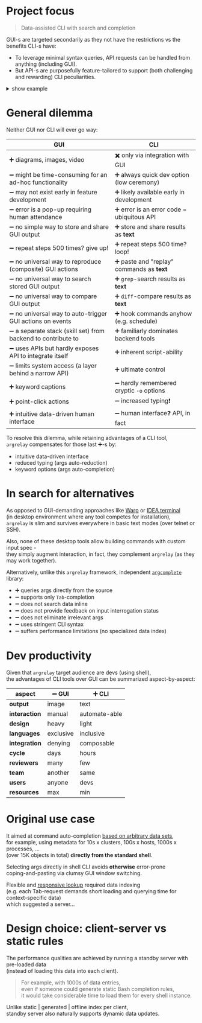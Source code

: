 
<!--

# Features

For sizeable and inter-dependent data, need for perf, relaxed syntax, keyword search, try [`argrelay`][argrelay_org].

*   Single server API for all commands.

    Commands behave differently because of the command line interpretation, local logic, and server data,<br/>
    not by extending server API.

*   Command execution is still trivially local to shell.

    The client only fetches more data from the server based on command line args before passing control to user code.

*   All security (auth and authz) to execute command must also be resolved by local process (just like for any script).

*   Precise structured search.

    It may appear fuzzy due to relaxed args order - but any ambiguity is resolved via simple rules of priority.

*   Support for any number of custom command names.

*   Support for any number of custom functions (registered).

    Functions are bound to any command name and args combination.

-->

<a name="argrelay-focus"></a>

# Project focus

> Data-assisted CLI with search and completion

GUI-s are targeted secondarily as they not have the restrictions vs the benefits CLI-s have:
*   To leverage minimal syntax queries, API requests can be handled from anything (including GUI).
*   But API-s are purposefully feature-tailored to support (both challenging and rewarding) CLI peculiarities.

<details>

<summary>show example</summary>

For example, in GUI-s, typing a query into a search bar may easily be accompanied by<br/>
[1] a separate (from the search bar) window area<br/>
[2] with individually selectable<br/>
[3] full-text-search results<br/>
[4] populated async-ly with typing...<br/>

In CLI-s, `grep` does [3] full-text-search,<br/>
but it is slow and completely misses the rest [1], [2], [4].

Also, simple full-text-search is imprecise - facilitating selection in CLI works best with:<br/>
a catalogue-like navigation selecting keywords via structured data search with auto-completion.

</details>

<!-- TODO: update the doc first before publishing its link
Learn more about [how search works][how_search_works.md].
-->

<!--

<a name="argrelay-overview"></a>

# Interaction overview

User is interrogated for each next input arg based on server knowledge of:
*   custom command **input schema**
*   custom data which matches already given input on the command line

Each command resembles "enum language":
*   Tokens are tags | labels | keywords from one of the `enum` sets.
*   The `enum` sets are the objects property values within user data.
*   Fuzzy-search (yet easily predictable) is achieved by:
    *   relying on rare intersection between `enum` sets
    *   allowing unordered args (using priorities to resolve `prop_name` in case `enum` sets intersect)

Wrapping any command by `argrelay`:
*   provides generic help and navigation (see `Alt+Shift+Q` hotkey below)
*   naturally enables contextual auto-completion in Bash shell (see `Tab` hotkey below)
*   reduces cognitive load with minimalistic enum-based query syntax (matching target executable command line)
*   maintains small client-side footprint (suitable for resource-constrained terminals)
*   exposes conveniently browsable data inventory (generic CLI builder)

-->

<a name="argrelay-general-dilemma"></a>

# General dilemma

Neither GUI nor CLI will ever go way:

| GUI                                                                           | CLI                                                       |
|-------------------------------------------------------------------------------|-----------------------------------------------------------|
| :heavy_plus_sign: diagrams, images, video                                     | :heavy_multiplication_x: only via integration with GUI    |
| :heavy_minus_sign: might be time-consuming for an ad-hoc functionality        | :heavy_plus_sign: always quick dev option (low ceremony)  |
| :heavy_minus_sign: may not exist early in feature development                 | :heavy_plus_sign: likely available early in development   |
| :heavy_minus_sign: error is a pop-up requiring human attendance               | :heavy_plus_sign: error is an error code = ubiquitous API |
| :heavy_minus_sign: no simple way to store and share GUI output                | :heavy_plus_sign: store and share results as **text**     |
| :heavy_minus_sign: repeat steps 500 times? give up!                           | :heavy_plus_sign: repeat steps 500 time? loop!            |
| :heavy_minus_sign: no universal way to reproduce (composite) GUI actions      | :heavy_plus_sign: paste and "replay" commands as **text** |
| :heavy_minus_sign: no universal way to search stored GUI output               | :heavy_plus_sign: `grep`-search results as **text**       |
| :heavy_minus_sign: no universal way to compare GUI output                     | :heavy_plus_sign: `diff`-compare results as **text**      |
| :heavy_minus_sign: no universal way to auto-trigger GUI actions on events     | :heavy_plus_sign: hook commands anyhow (e.g. schedule)    |
| :heavy_minus_sign: a separate stack (skill set) from backend to contribute to | :heavy_plus_sign: familiarly dominates backend tools      |
| :heavy_minus_sign: uses APIs but hardly exposes API to integrate itself       | :heavy_plus_sign: inherent script-ability                 |
| :heavy_minus_sign: limits system access (a layer behind a narrow API)         | :heavy_plus_sign: ultimate control                        |
| :heavy_plus_sign: keyword captions                                            | :heavy_minus_sign: hardly remembered cryptic `-o` options |
| :heavy_plus_sign: point-click actions                                         | :heavy_minus_sign: increased typing:exclamation:          |
| :heavy_plus_sign: intuitive data-driven human interface                       | :heavy_minus_sign: human interface:question: API, in fact |

To resolve this dilemma, while retaining advantages of a CLI tool,<br/>
`argrelay` compensates for those last :heavy_plus_sign:-s by:
*   intuitive data-driven interface
*   reduced typing (args auto-reduction)
*   keyword options (args auto-completion)

<a name="argrelay-alternatives"></a>

# In search for alternatives

As opposed to GUI-demanding approaches like [Warp][Warp_site] or [IDEA terminal][IDEA_terminal]<br/>
(in desktop environment where any tool competes for installation),<br/>
`argrelay` is slim and survives everywhere in basic text modes (over telnet or SSH).

Also, none of these desktop tools allow building commands with custom input spec -<br/>
they simply augment interaction, in fact, they complement `argrelay` (as they may work together).

Alternatively, unlike this `argrelay` framework, independent [`argcomplete`][argcomplete_github] library:
*   :heavy_plus_sign: queries args directly from the source
*   :heavy_minus_sign: supports only `Tab`-completion
*   :heavy_minus_sign: does not search data inline
*   :heavy_minus_sign: does not provide feedback on input interrogation status
*   :heavy_minus_sign: does not eliminate irrelevant args
*   :heavy_minus_sign: uses stringent CLI syntax
*   :heavy_minus_sign: suffers performance limitations (no specialized data index)

<a name="argrelay-productivity"></a>

# Dev productivity

Given that `argrelay` target audience are devs (using shell),<br/>
the advantages of CLI tools over GUI can be summarized aspect-by-aspect:

| aspect          | :heavy_minus_sign: GUI | :heavy_plus_sign: CLI |
|-----------------|------------------------|-----------------------|
| **output**      | image                  | text                  |
| **interaction** | manual                 | automate-able         |
| **design**      | heavy                  | light                 |
| **languages**   | exclusive              | inclusive             |
| **integration** | denying                | composable            |
| **cycle**       | days                   | hours                 |
| **reviewers**   | many                   | few                   |
| **team**        | another                | same                  |
| **users**       | anyone                 | devs                  |
| **resources**   | max                    | min                   |

<a name="argrelay-original-use-case"></a>

# Original use case

It aimed at command auto-completion [based on arbitrary data sets][later_stack_question],<br/>
for example, using metadata for 10s x clusters, 100s x hosts, 1000s x processes, ...<br/>
(over 15K objects in total) **directly from the standard shell**.

Selecting args directly in shell CLI avoids **otherwise** error-prone<br/>
coping-and-pasting via clumsy GUI window switching.

Flexible and [responsive lookup][completion_perf_notes.md] required data indexing<br/>
(e.g. each Tab-request demands short loading and querying time for context-specific data)<br/>
which suggested a server...

<a name="argrelay-client-server"></a>

# Design choice: client-server vs static rules

The performance qualities are achieved by running a standby server with pre-loaded data<br/>
(instead of loading this data into each client).
> For example, with 1000s of data entries,<br/>
> even if someone could generate static Bash completion rules,<br/>
> it would take considerable time to load them for every shell instance.

Unlike static | generated | offline index per client,<br/>
standby server also naturally supports dynamic data updates.

<!-- links --------------------------------------------------------------------------------------------------------- -->

[argrelay_org]: https://argrelay.org/
[Warp_site]: https://warp.dev/
[IDEA_terminal]: https://www.jetbrains.com/help/idea/terminal-emulator.html
[argcomplete_github]: https://github.com/kislyuk/argcomplete
[completion_perf_notes.md]: docs/dev_notes/completion_perf_notes.md
[how_search_works.md]: how_search_works.md
[later_stack_question]: https://softwarerecs.stackexchange.com/questions/85247/
